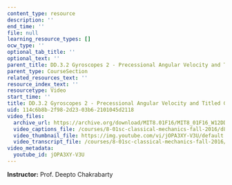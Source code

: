 ```yaml
---
content_type: resource
description: ''
end_time: ''
file: null
learning_resource_types: []
ocw_type: ''
optional_tab_title: ''
optional_text: ''
parent_title: DD.3.2 Gyroscopes 2 - Precessional Angular Velocity and Titled Gyroscopes
parent_type: CourseSection
related_resources_text: ''
resource_index_text: ''
resourcetype: Video
start_time: ''
title: DD.3.2 Gyroscopes 2 - Precessional Angular Velocity and Titled Gyroscopes
uid: 114c6b8b-2f98-2d23-03b6-2101045d2118
video_files:
  archive_url: https://archive.org/download/MIT8.01F16/MIT8_01F16_W12DD02_360p.mp4
  video_captions_file: /courses/8-01sc-classical-mechanics-fall-2016/d8e9c3eb3c105d91978930039f492e06_jOPA3XY-V3U.vtt
  video_thumbnail_file: https://img.youtube.com/vi/jOPA3XY-V3U/default.jpg
  video_transcript_file: /courses/8-01sc-classical-mechanics-fall-2016/c83dd08472d681afcdd525b742efe4b9_jOPA3XY-V3U.pdf
video_metadata:
  youtube_id: jOPA3XY-V3U
---
```


**Instructor:** Prof. Deepto Chakrabarty



